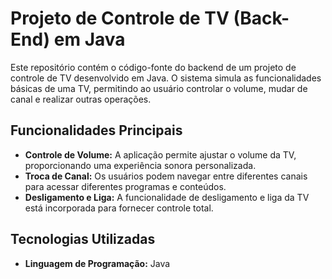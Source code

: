 # Projeto de Controle de TV (Back-End) em Java

Este repositório contém o código-fonte do backend de um projeto de controle de TV desenvolvido em Java. O sistema simula as funcionalidades básicas de uma TV, permitindo ao usuário controlar o volume, mudar de canal e realizar outras operações.

## Funcionalidades Principais

- **Controle de Volume:** A aplicação permite ajustar o volume da TV, proporcionando uma experiência sonora personalizada.
- **Troca de Canal:** Os usuários podem navegar entre diferentes canais para acessar diferentes programas e conteúdos.
- **Desligamento e Liga:** A funcionalidade de desligamento e liga da TV está incorporada para fornecer controle total.

## Tecnologias Utilizadas

- **Linguagem de Programação:** Java
